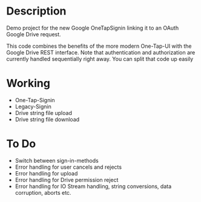 # Description
Demo project for the new Google OneTapSignin linking it to an OAuth Google Drive request. 

This code combines the benefits of the more modern One-Tap-UI with the Google Drive REST interface. Note that authentication and authorization are currently handled sequentially right away. You can split that code up easily

 
# Working
- One-Tap-Signin
- Legacy-Signin
- Drive string file upload
- Drive string file download

# To Do
- Switch between sign-in-methods
- Error handling for user cancels and rejects
- Error handling for upload
- Error handling for Drive permission reject
- Error handling for IO Stream handling, string conversions, data corruption, aborts etc.
